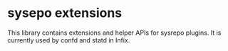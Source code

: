 sysepo extensions
=================

This library contains extensions and helper APIs for sysrepo plugins.
It is currently used by confd and statd in Infix.

